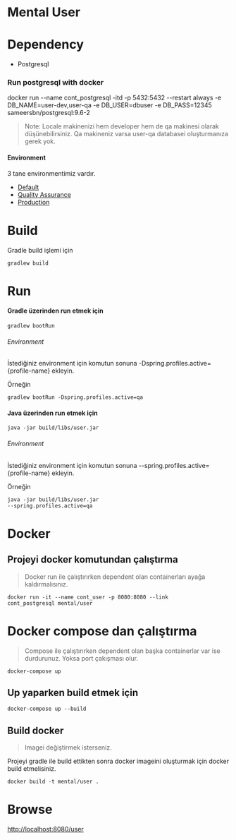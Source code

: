 # Mental User

# Dependency
- Postgresql

### Run postgresql with docker
docker run --name cont_postgresql -itd -p 5432:5432 --restart always -e DB_NAME=user-dev,user-qa -e DB_USER=dbuser -e DB_PASS=12345 sameersbn/postgresql:9.6-2

>Note: Locale makinenizi hem developer hem de qa makinesi olarak düşünebilirsiniz.
Qa makineniz varsa user-qa databasei oluşturmanıza gerek yok.

#### Environment
3 tane environmentimiz vardır. 
- [Default](../user/src/main/resources/config/application-default.yml)
- [Quality Assurance](../user/src/main/resources/config/application-qa.yml)
- [Production](../user/src/main/resources/config/application-prod.yml)

# Build
Gradle build işlemi için

<code>gradlew build</code>

# Run

#### Gradle üzerinden run etmek için

<code>gradlew bootRun</code>

###### Environment
İstediğiniz environment için komutun sonuna -Dspring.profiles.active={profile-name} ekleyin.

Örneğin

<code>gradlew bootRun -Dspring.profiles.active=qa</code>


#### Java üzerinden run etmek için

<code>java -jar build/libs/user.jar</code>

###### Environment
İstediğiniz environment için komutun sonuna --spring.profiles.active={profile-name} ekleyin.

Örneğin

<code>java -jar build/libs/user.jar --spring.profiles.active=qa</code>

# Docker

## Projeyi docker komutundan çalıştırma
>Docker run ile çalıştırırken dependent olan containerları ayağa kaldırmalısınız.

<code>docker run -it --name cont_user -p 8080:8080 --link cont_postgresql mental/user</code>

# Docker compose dan çalıştırma
> Compose ile çalıştırırken dependent olan başka containerlar var ise durdurunuz. Yoksa port çakışması olur.

<code>docker-compose up</code>


## Up yaparken build etmek için
<code>docker-compose up --build</code>


## Build docker
> Imagei değiştirmek isterseniz.

Projeyi gradle ile build ettikten sonra docker 
imageini oluşturmak için docker build etmelisiniz.

<code>docker build -t mental/user .</code>


# Browse

[http://localhost:8080/user](http://localhost:8080/user)

